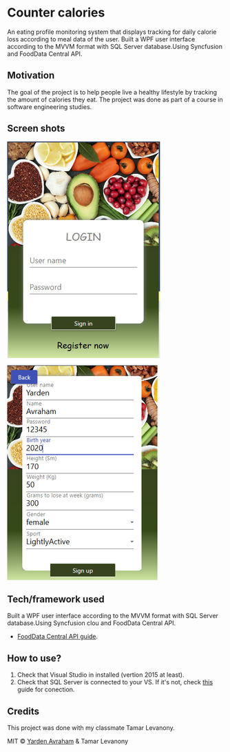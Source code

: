 # Counter calories

An eating profile monitoring system that displays tracking for daily calorie loss according to meal data of the user.
Built a WPF user interface according to the MVVM format with SQL Server database.Using Syncfusion and FoodData Central API.

## Motivation

The goal of the project is to help people live a healthy lifestyle by tracking the amount of calories they eat.
The project was done as part of a course in software engineering studies.

## Screen shots

![Image of Yaktocat](https://github.com/yardenavraham/CounterCalories/blob/master/Screenshot_1.jpeg)

![Image of Yaktocat](https://github.com/yardenavraham/CounterCalories/blob/master/Screenshot_2.jpeg)

## Tech/framework used

Built a WPF user interface according to the MVVM format with SQL Server database.Using Syncfusion clou and FoodData Central API. 
- [FoodData Central API guide](https://fdc.nal.usda.gov/api-guide.html).


## How to use?

1. Check that Visual Studio in installed (vertion 2015 at least). 
2. Check that SQL Server is connected to your VS. If it's not, check [this](https://blogs.gre.ac.uk/cmssupport/application-development/programming/asp-net/connecting-to-sql-server-using-visual-studio/) guide for conection.

## Credits

This project was done with my classmate Tamar Levanony. 

MIT © [Yarden Avraham](https://github.com/yardenavraham) & Tamar Levanony



